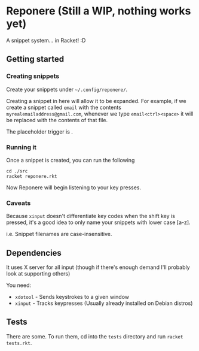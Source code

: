 # Reponere (Still a WIP, nothing works yet)
A snippet system... in Racket! :D

## Getting started

### Creating snippets
Create your snippets under `~/.config/reponere/`.

Creating a snippet in here will allow it to be expanded. For example, if we
create a snippet called `email` with the contents `myrealemailaddress@gmail.com`,
whenever we type `email<ctrl><space>` it will be replaced with the contents of that file.

The placeholder trigger is <ctr><space>.

### Running it  

Once a snippet is created, you can run the following

```
cd ./src
racket reponere.rkt
```

Now Reponere will begin listening to your key presses.

### Caveats

Because `xinput` doesn't differentiate key codes when the shift key is pressed,
it's a good idea to only name your snippets with lower case [a-z].

i.e. Snippet filenames are case-insensitive.

## Dependencies

It uses X server for all input
(though if there's enough demand I'll probably look at supporting others)

You need:

- `xdotool` - Sends keystrokes to a given window
- `xinput`  - Tracks keypresses (Usually already installed on Debian distros)

## Tests

There are some. 
To run them, cd into the `tests` directory and run `racket tests.rkt`.

